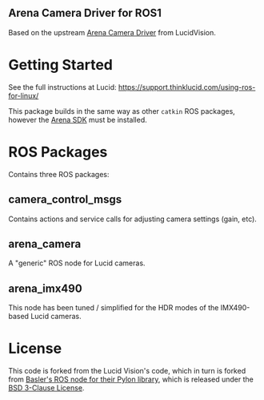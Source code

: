 ## Arena Camera Driver for ROS1

Based on the upstream [Arena Camera Driver](https://github.com/lucidvisionlabs/arena_camera_ros) from LucidVision.
# Getting Started

See the full instructions at Lucid:  https://support.thinklucid.com/using-ros-for-linux/

This package builds in the same way as other `catkin` ROS packages, however the [Arena SDK]() must be installed.
# ROS Packages

Contains three ROS packages:

## camera_control_msgs

Contains actions and service calls for adjusting camera settings (gain, etc).

## arena_camera

A "generic" ROS node for Lucid cameras.

## arena_imx490

This node has been tuned / simplified for the HDR modes of the IMX490-based Lucid cameras.
# License

This code is forked from the Lucid Vision's code, which in turn is forked from [Basler's ROS node for their Pylon library](https://github.com/magazino/pylon_camera), which is released under the [BSD 3-Clause License](LICENSE).
